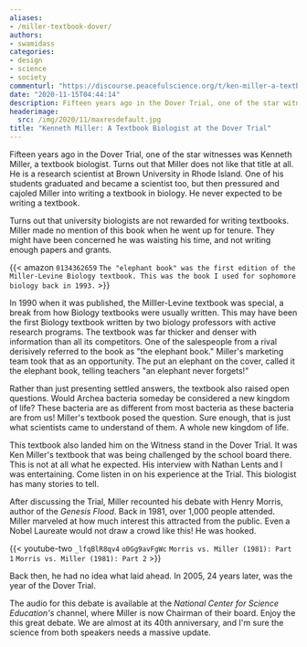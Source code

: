 ```yaml
---
aliases:
- /miller-textbook-dover/
authors:
- swamidass
categories:
- design
- science
- society
commenturl: "https://discourse.peacefulscience.org/t/ken-miller-a-textbook-biologist-at-the-dover-trial/12410"
date: "2020-11-15T04:44:14"
description: Fifteen years ago in the Dover Trial, one of the star witnesses was Kenneth Miller, a textbook biologist. He has many stories to tell.
headerimage:
  src: /img/2020/11/maxresdefault.jpg
title: "Kenneth Miller: A Textbook Biologist at the Dover Trial"
---
```


Fifteen years ago in the Dover Trial, one of the star witnesses was Kenneth Miller, a textbook biologist. Turns out that Miller does not like that title at all. He is a research scientist at Brown University in Rhode Island. One of his students graduated and became a scientist too, but then pressured and cajoled Miller into writing a textbook in biology. He never expected to be writing a textbook.

Turns out that university biologists are not rewarded for writing textbooks. Miller made no mention of this book when he went up for tenure. They might have been concerned he was waisting his time, and not writing enough papers and grants.

{{< amazon `0134362659` `The "elephant book" was the first edition of the Miller-Levine Biology textbook. This was the book I used for sophomore biology back in 1993.` >}}

In 1990 when it was published, the Milller-Levine textbook was special, a break from how Biology textbooks were usually written. This may have been the first Biology textbook written by two biology professors with active research programs. The textbook was far thicker and denser with information than all its competitors. One of the salespeople from a rival derisively referred to the book as "the elephant book." Miller's marketing team took that as an opportunity. The put an elephant on the cover, called it the elephant book, telling teachers "an elephant never forgets!"

Rather than just presenting settled answers, the textbook also raised open questions. Would Archea bacteria someday be considered a new kingdom of life? These bacteria are as different from most bacteria as these bacteria are from us! Miller's textbook posed the question. Sure enough, that is just what scientists came to understand of them. A whole new kingdom of life.

This textbook also landed him on the Witness stand in the Dover Trial. It was Ken Miller's textbook that was being challenged by the school board there. This is not at all what he expected. His interview with Nathan Lents and I was entertaining. Come listen in on his experience at the Trial. This biologist has many stories to tell.

After discussing the Trial, Miller recounted his debate with Henry Morris, author of the *Genesis Flood*. Back in 1981, over 1,000 people attended. Miller marveled at how much interest this attracted from the public. Even a Nobel Laureate would not draw a crowd like this! He was hooked.

{{< youtube-two `_lfqBlR8qv4` `o0Gg9avFgWc` `Morris vs. Miller (1981): Part 1`  `Morris vs. Miller (1981): Part 2`  >}}

Back then, he had no idea what laid ahead. In 2005, 24 years later, was the year of the Dover Trial.

The audio for this debate is available at the *National Center for Science Education's* channel, where Miller is now Chairman of their board. Enjoy the this great debate. We are almost at its 40th anniversary, and I'm sure the science from both speakers needs a massive update.

